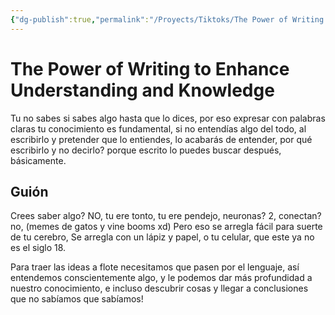```yaml
---
{"dg-publish":true,"permalink":"/Proyects/Tiktoks/The Power of Writing to Enhance Understanding and Knowledge/","title":"Why You Should Write","updated":"2023-12-30T18:05:29.886-05:00"}
---
```



# The Power of Writing to Enhance Understanding and Knowledge

Tu no sabes si sabes algo hasta que lo dices, por eso expresar con palabras claras tu conocimiento es fundamental, si no entendías algo del todo, al escribirlo y pretender que lo entiendes, lo acabarás de entender, por qué escribirlo y no decirlo? porque escrito lo puedes buscar después, básicamente.

## Guión

Crees saber algo? NO, tu ere tonto, tu ere pendejo, neuronas? 2, conectan? no, (memes de gatos y vine booms xd) Pero eso se arregla fácil para suerte de tu cerebro, Se arregla con un lápiz y papel, o tu celular, que este ya no es el siglo 18.

Para traer las ideas a flote necesitamos que pasen por el lenguaje, así entendemos conscientemente algo, y le podemos dar más profundidad a nuestro conocimiento, e incluso descubrir cosas y llegar a conclusiones que no sabíamos que sabíamos!
